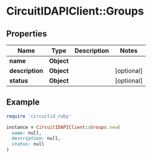 # CircuitIDAPIClient::Groups

## Properties

| Name | Type | Description | Notes |
| ---- | ---- | ----------- | ----- |
| **name** | **Object** |  |  |
| **description** | **Object** |  | [optional] |
| **status** | **Object** |  | [optional] |

## Example

```ruby
require 'circuitid_ruby'

instance = CircuitIDAPIClient::Groups.new(
  name: null,
  description: null,
  status: null
)
```

